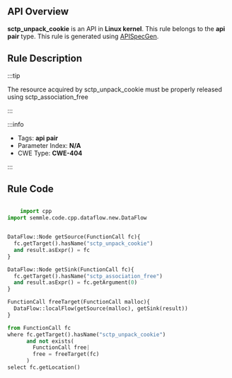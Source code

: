 ---
---


## API Overview
**sctp_unpack_cookie** is an API in **Linux kernel**. This rule belongs to the **api pair** type. This rule is generated using [APISpecGen](../../tools/APISpecGen).
## Rule Description

:::tip

The resource acquired by sctp_unpack_cookie must be properly released using sctp_association_free

:::

:::info

- Tags: **api pair**
- Parameter Index: **N/A**
- CWE Type: **CWE-404**

:::

## Rule Code
```python

    import cpp
import semmle.code.cpp.dataflow.new.DataFlow


DataFlow::Node getSource(FunctionCall fc){
  fc.getTarget().hasName("sctp_unpack_cookie")
  and result.asExpr() = fc
}

DataFlow::Node getSink(FunctionCall fc){
  fc.getTarget().hasName("sctp_association_free")
  and result.asExpr() = fc.getArgument(0)
}

FunctionCall freeTarget(FunctionCall malloc){
  DataFlow::localFlow(getSource(malloc), getSink(result))
}

from FunctionCall fc
where fc.getTarget().hasName("sctp_unpack_cookie")
      and not exists(
        FunctionCall free| 
        free = freeTarget(fc)
      )
select fc.getLocation()

    
```